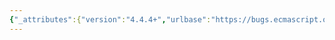 ```yaml
---
{"_attributes":{"version":"4.4.4+","urlbase":"https://bugs.ecmascript.org/","maintainer":"dherman@mozilla.com"},"bug":{"bug_id":2713,"creation_ts":"2014-04-22 08:45:00 -0700","short_desc":"\"clause 0\"","delta_ts":"2014-04-29 22:21:43 -0700","product":"Draft for 6th Edition","component":"editorial issue","version":"Rev 23: April 5, 2014 Draft","rep_platform":"All","op_sys":"All","bug_status":"RESOLVED","resolution":"FIXED","priority":"Normal","bug_severity":"enhancement","everconfirmed":true,"reporter":{"uid":"jorendorff","name":"Jason Orendorff"},"assigned_to":{"uid":"allen","name":"Allen Wirfs-Brock"},"long_desc":[{"commentid":7871,"comment_count":0,"who":{"uid":"jorendorff","name":"Jason Orendorff"},"bug_when":"2014-04-22 08:45:10 -0700","thetext":"The phrase \"clause 0\" appears in four places.\n\nFor example, in 4.3.1 \"type\":\n\"set of data values as defined in clause 0 of this specification\"\n\nIt also appears in sections 4.3.2, 4.4, and 6.1.7.2."},{"commentid":7875,"comment_count":1,"who":{"uid":"allen","name":"Allen Wirfs-Brock"},"bug_when":"2014-04-22 09:40:25 -0700","thetext":"fixed in rev24 editor's draft"},{"commentid":8007,"comment_count":2,"who":{"uid":"allen","name":"Allen Wirfs-Brock"},"bug_when":"2014-04-29 22:21:43 -0700","thetext":"fixed in rev24"}]}}
---
```

